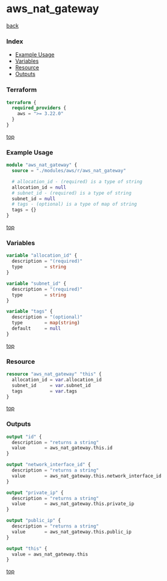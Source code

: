 # aws_nat_gateway

[back](../aws.md)

### Index

- [Example Usage](#example-usage)
- [Variables](#variables)
- [Resource](#resource)
- [Outputs](#outputs)

### Terraform

```terraform
terraform {
  required_providers {
    aws = ">= 3.22.0"
  }
}
```

[top](#index)

### Example Usage

```terraform
module "aws_nat_gateway" {
  source = "./modules/aws/r/aws_nat_gateway"

  # allocation_id - (required) is a type of string
  allocation_id = null
  # subnet_id - (required) is a type of string
  subnet_id = null
  # tags - (optional) is a type of map of string
  tags = {}
}
```

[top](#index)

### Variables

```terraform
variable "allocation_id" {
  description = "(required)"
  type        = string
}

variable "subnet_id" {
  description = "(required)"
  type        = string
}

variable "tags" {
  description = "(optional)"
  type        = map(string)
  default     = null
}
```

[top](#index)

### Resource

```terraform
resource "aws_nat_gateway" "this" {
  allocation_id = var.allocation_id
  subnet_id     = var.subnet_id
  tags          = var.tags
}
```

[top](#index)

### Outputs

```terraform
output "id" {
  description = "returns a string"
  value       = aws_nat_gateway.this.id
}

output "network_interface_id" {
  description = "returns a string"
  value       = aws_nat_gateway.this.network_interface_id
}

output "private_ip" {
  description = "returns a string"
  value       = aws_nat_gateway.this.private_ip
}

output "public_ip" {
  description = "returns a string"
  value       = aws_nat_gateway.this.public_ip
}

output "this" {
  value = aws_nat_gateway.this
}
```

[top](#index)